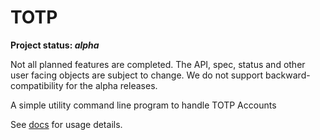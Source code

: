 # TOTP

**Project status: *alpha***

Not all planned features are completed.
The API, spec, status and other user facing objects are subject to change.
We do not support backward-compatibility for the alpha releases.

A simple utility command line program to handle TOTP Accounts

See [docs](docs) for usage details.
